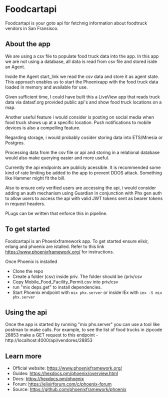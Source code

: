 # Foodcartapi
Foodcartapi is your goto api for fetchnig information about foodtruck vendors in San Fransisco.


## About the app
We are using a csv file to populate food truck data into the app. In this app we are not using a database, all data is read from csv file and stored iside an Agent.

Inside the Agent start_link we read the csv data and store it as agent state. This approach enables us to start the Phoenixapp with the food truck data loaded in memory and available for use.

Given sufficient time, I could have built this a LiveView app that reads truck data via datasf.org provided public api's and show food truck locations on a map.

Another useful feature i would consider is posting on social media when food truck shows up at a specific location. Push notifications to mobile devices is also a compelling feature.

Regarding storage, i would probably cosider storing data into ETS/Mnesia or Postgres.

Processing data from the csv file or api and storing in a relational database would also make querying easier and more useful.

Currently the api endpoints are publicly acessible. It is recommended some kind of rate limiting be added to the app to prevent DDOS attack. Something like Hammer might fit the bill.

Also to ensure only verified users are accessing the api, i would consider adding an auth mechanism using Guardian in conjunction with Phx gen auth to allow users to access  the api with valid JWT tokens sent as bearer tokens in request headers.

PLugs can be written that enforce this in pipeline.


## To get started
Foodcartapi is an Phoenixframework app. To get started ensure elixir, erlang and phoenix are istalled. Refer to this link https://www.phoenixframework.org/ for instructions.

Once Phoenix is installed

  * Clone the repo
  * Create a folder (csv) inside priv. The folder should be /priv/csv
  * Copy  Mobile_Food_Facility_Permit.csv into priv/csv
  * run "mix deps.get" to install dependencies.
  * Start Phoenix endpoint with `mix phx.server` or inside IEx with `iex -S mix phx.server`

## Using the api
Once the app is started by running "mix phx.server" you can use a tool like postman to make calls. For example, to see the list of food trucks in zipcode 28853 make a GET request to this endpoint - http://localhost:4000/api/vendores/28853

## Learn more

  * Official website: https://www.phoenixframework.org/
  * Guides: https://hexdocs.pm/phoenix/overview.html
  * Docs: https://hexdocs.pm/phoenix
  * Forum: https://elixirforum.com/c/phoenix-forum
  * Source: https://github.com/phoenixframework/phoenix
